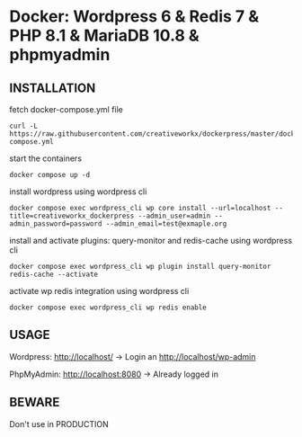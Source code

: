 # Docker: Wordpress 6 & Redis 7 & PHP 8.1 & MariaDB 10.8 & phpmyadmin 

## INSTALLATION

fetch docker-compose.yml file

```
curl -L https://raw.githubusercontent.com/creativeworkx/dockerpress/master/docker-compose.yml
```

start the containers

```
docker compose up -d
```

install wordpress using wordpress cli

```
docker compose exec wordpress_cli wp core install --url=localhost --title=creativeworkx_dockerpress --admin_user=admin --admin_password=password --admin_email=test@exmaple.org
```

install and activate plugins: query-monitor and redis-cache using wordpress cli

```
docker compose exec wordpress_cli wp plugin install query-monitor redis-cache --activate
```

activate wp redis integration using wordpress cli

```
docker compose exec wordpress_cli wp redis enable
```

## USAGE
Wordpress: [http://localhost/](http://localhost) -> Login an [http://localhost/wp-admin](http://localhost)

PhpMyAdmin: [http://localhost:8080](http://localhost:8080) -> Already logged in

## BEWARE
Don't use in PRODUCTION